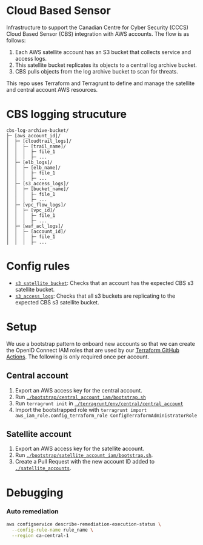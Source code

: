# Cloud Based Sensor

Infrastructure to support the Canadian Centre for Cyber Security (CCCS) Cloud Based Sensor (CBS) integration with AWS accounts.  The flow is as follows:

1. Each AWS satellite account has an S3 bucket that collects service and access logs.
1. This satellite bucket replicates its objects to a central log archive bucket.
1. CBS pulls objects from the log archive bucket to scan for threats.

This repo uses Terraform and Terragrunt to define and manage the satellite and central account AWS resources.

# CBS logging strucuture

```
cbs-log-archive-bucket/
├─ [aws_account_id]/
│  ├─ [cloudtrail_logs]/
│  │  ├─ [trail_name]/
│  │  │  ├─ file_1
│  │  │  ├─ ...
│  ├─ [elb_logs]/
│  │  ├─ [elb_name]/
│  │  │  ├─ file_1
│  │  │  ├─ ...
│  ├─ [s3_access_logs]/
│  │  ├─ [bucket_name]/
│  │  │  ├─ file_1
│  │  │  ├─ ...
│  ├─ [vpc_flow_logs]/
│  │  ├─ [vpc_id]/
│  │  │  ├─ file_1
│  │  │  ├─ ...
│  ├─ [waf_acl_logs]/
│  │  ├─ [account_id]/
│  │  │  ├─ file_1
│  │  │  ├─ ...
```

# Config rules
* [`s3_satellite_bucket`](./terragrunt/aws/config/s3_satellite_bucket.tf): Checks that an account has the expected CBS s3 satellite bucket.
* [`s3_access_logs`](./terragrunt/aws/config/s3_access_logs.tf): Checks that all s3 buckets are replicating to the expected CBS s3 satellite bucket.

# Setup
We use a bootstrap pattern to onboard new accounts so that we can create the OpenID Connect IAM roles that are used by our [Terraform GitHub Actions](./.github/workflows).  The following is only required once per account.

## Central account
1. Export an AWS access key for the central account.
1. Run [`./bootstrap/central_account_iam/bootstrap.sh`](./bootstrap/central_account_iam/bootstrap.sh)
1. Run `terragrunt init` in [`./terragrunt/env/central/central_account`](./terragrunt/env/central/central_account)
1. Import the bootstrapped role with `terragrunt import aws_iam_role.config_terraform_role ConfigTerraformAdministratorRole`

## Satellite account
1. Export an AWS access key for the satellite account.
1. Run [`./bootstrap/satellite_account_iam/bootstrap.sh`](./bootstrap/satellite_account_iam/bootstrap.sh).
1. Create a Pull Request with the new account ID added to [`./satellite_accounts`](./satellite_accounts).

# Debugging

### Auto remediation

```bash
aws configservice describe-remediation-execution-status \
  --config-rule-name rule_name \
  --region ca-central-1
```